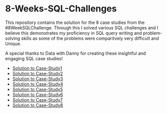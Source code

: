 # 8-Weeks-SQL-Challenges

This repository contains the solution for the 8 case studies from the #8WeekSQLChallenge.
Through this I solved various SQL challenges and I believe this demonstrates my proficiency in SQL query writing and problem-solving skills as some of the problems
were comparitvely very difficult and Unique.

A special thanks to Data with Danny for creating these insightful and engaging SQL case studies! 

- [Solution to Case-Study1](https://github.com/ishankcode/8-Weeks-SQL-Challenges/tree/main/Case%20Study%20%231%3A%20Danny's%20Diner)
- [Solution to Case-Study2](https://github.com/ishankcode/8-Weeks-SQL-Challenges/tree/main/Case%20Study%20%231%3A%20Danny's%20Diner)
- [Solution to Case-Study3](https://github.com/ishankcode/8-Weeks-SQL-Challenges/tree/main/Case%20Study%20%231%3A%20Danny's%20Diner)
- [Solution to Case-Study4](https://github.com/ishankcode/8-Weeks-SQL-Challenges/tree/main/Case%20Study%20%231%3A%20Danny's%20Diner)
- [Solution to Case-Study5](https://github.com/ishankcode/8-Weeks-SQL-Challenges/tree/main/Case%20Study%20%231%3A%20Danny's%20Diner)
- [Solution to Case-Study6](https://github.com/ishankcode/8-Weeks-SQL-Challenges/tree/main/Case%20Study%20%231%3A%20Danny's%20Diner)
- [Solution to Case-Study7](https://github.com/ishankcode/8-Weeks-SQL-Challenges/tree/main/Case%20Study%20%231%3A%20Danny's%20Diner)
- [Solution to Case-Study8](https://github.com/ishankcode/8-Weeks-SQL-Challenges/tree/main/Case%20Study%20%231%3A%20Danny's%20Diner)
